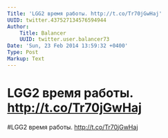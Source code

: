 ```yaml
---
Title: 'LGG2 время работы. http://t.co/Tr70jGwHaj'
UUID: twitter.437527134576594944
Author:
    Title: Balancer
    UUID: twitter.user.balancer73
Date: 'Sun, 23 Feb 2014 13:59:32 +0400'
Type: Post
Markup: Text
---
```


# LGG2 время работы. http://t.co/Tr70jGwHaj

#LGG2 время работы. http://t.co/Tr70jGwHaj